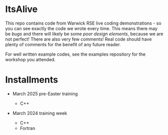 # ItsAlive
This repo contains code from Warwick RSE live coding demonstrations - so you can see exactly the code we wrote every time. This means there may be *bugs* and there will likely be some *poor design elements*, because we are not perfect!
There are also very few comments! Real code should have plenty of comments for the benefit of any future reader.


For well written example codes, see the examples repository for the workshop you attended.

# Installments

* March 2025 pre-Easter training
  * C++

* March 2024 training week
  * C++
  * Fortran
 
